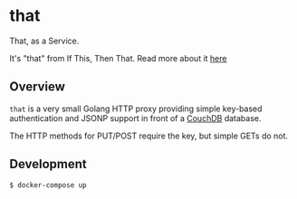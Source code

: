 # that

That, as a Service.

It's "that" from If This, Then That. Read more about it [here](http://directive.io/articles/that-as-a-service/)

## Overview

`that` is a very small Golang HTTP proxy providing simple key-based authentication and JSONP support in front of a [CouchDB](http://couchdb.apache.org) database.

The HTTP methods for PUT/POST require the key, but simple GETs do not.

## Development

```
$ docker-compose up
```
